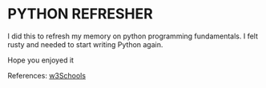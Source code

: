 # PYTHON REFRESHER

I did this to refresh my memory on  python programming fundamentals.
I felt rusty and needed to start writing Python again.

Hope you enjoyed it

References: [w3Schools](https://www.w3schools.com/python/)
